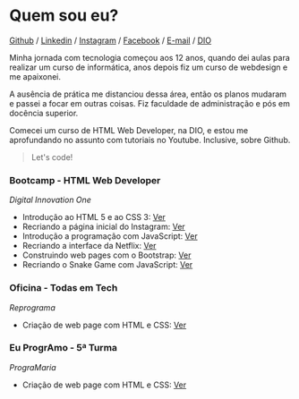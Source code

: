 # Quem sou eu?

[Github](https://github.com/andreadcsousa) / [Linkedin](https://www.linkedin.com/in/andrea-dcsousa/) / [Instagram](https://www.instagram.com/pinklovesxtina/) / [Facebook](https://www.facebook.com/pinkLOVESxtina) / [E-mail](mailto:andrea.dcsousa@gmail.com) / [DIO](https://web.digitalinnovation.one/users/andrea_dcsousa?tab=achievements)

Minha jornada com tecnologia começou aos 12 anos, quando dei aulas para realizar um curso de informática, anos depois fiz um curso de webdesign e me apaixonei.  

A ausência de prática me distanciou dessa área, então os planos mudaram e passei a focar em outras coisas. Fiz faculdade de administração e pós em docência superior.  

Comecei um curso de HTML Web Developer, na DIO, e estou me aprofundando no assunto com tutoriais no Youtube. Inclusive, sobre Github.  

> Let's code!

### Bootcamp - HTML Web Developer

*Digital Innovation One*  

- Introdução ao HTML 5 e ao CSS 3: [Ver](https://andreadcsousa.github.io/introducao_html_css/)
- Recriando a página inicial do Instagram: [Ver](https://andreadcsousa.github.io/desafio_instagram/)
- Introdução a programação com JavaScript: [Ver](https://andreadcsousa.github.io/introducao_javascript/)
- Recriando a interface da Netflix: [Ver](https://andreadcsousa.github.io/desafio_netflix/)
- Construindo web pages com o Bootstrap: [Ver](https://andreadcsousa.github.io/introducao_bootstrap/)
- Recriando o Snake Game com JavaScript: [Ver](https://andreadcsousa.github.io/desafio_snake/)

### Oficina - Todas em Tech

*Reprograma*

- Criação de web page com HTML e CSS: [Ver](https://andreadcsousa.github.io/oficina_reprograma/)

### Eu ProgrAmo - 5ª Turma

*PrograMaria*

- Criação de web page com HTML e CSS: [Ver](https://andreadcsousa.github.io/frontend_programaria/)
